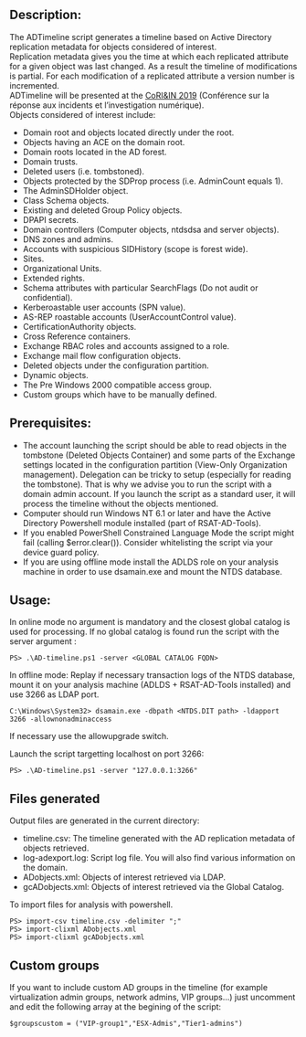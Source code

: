 ## Description:

The ADTimeline script generates a timeline based on Active Directory replication metadata for objects considered of interest.  
Replication metadata gives you the time at which each replicated attribute for a given object was last changed. As a result the timeline of modifications is partial. For each modification of a replicated attribute a version number is incremented.  
ADTimeline will be presented at the [CoRI&IN 2019](https://www.cecyf.fr/activites/recherche-et-developpement/coriin-2019/) (Conférence sur la réponse aux incidents et l’investigation numérique).  
Objects considered of interest include:

- Domain root and objects located directly under the root.
- Objects having an ACE on the domain root.
- Domain roots located in the AD forest.
- Domain trusts.
- Deleted users (i.e. tombstoned).
- Objects protected by the SDProp process (i.e. AdminCount equals 1).
- The AdminSDHolder object.
- Class Schema objects.
- Existing and deleted Group Policy objects.
- DPAPI secrets.
- Domain controllers (Computer objects, ntdsdsa and server objects).
- DNS zones and admins.
- Accounts with suspicious SIDHistory (scope is forest wide).
- Sites.
- Organizational Units.
- Extended rights.
- Schema attributes with particular SearchFlags (Do not audit or confidential).
- Kerberoastable user accounts (SPN value).
- AS-REP roastable accounts (UserAccountControl value).
- CertificationAuthority objects.
- Cross Reference containers.
- Exchange RBAC roles and accounts assigned to a role.
- Exchange mail flow configuration objects.
- Deleted objects under the configuration partition.
- Dynamic objects.
- The Pre Windows 2000 compatible access group.
- Custom groups which have to be manually defined.

## Prerequisites:

- The account launching the script should be able to read objects in the tombstone (Deleted Objects Container) and some parts of the Exchange settings located in the configuration partition (View-Only Organization management). Delegation can be tricky to setup (especially for reading the tombstone). That is why we advise you to run the script with a domain admin account. If you launch the script as a standard user, it will process the timeline without the objects mentioned.
- Computer should run Windows NT 6.1 or later and have the Active Directory Powershell module installed (part of RSAT-AD-Tools).
- If you enabled PowerShell Constrained Language Mode the script might fail (calling $error.clear()). Consider whitelisting the script via your device guard policy.
- If you are using offline mode install the ADLDS role on your analysis machine in order to use dsamain.exe and mount the NTDS database.

## Usage:

In online mode no argument is mandatory and the closest global catalog is used for processing. If no global catalog is found run the script with the server argument :
```
PS> .\AD-timeline.ps1 -server <GLOBAL CATALOG FQDN>
```
In offline mode: Replay if necessary transaction logs of the NTDS database, mount it on your analysis machine (ADLDS + RSAT-AD-Tools installed) and use 3266 as LDAP port.
```
C:\Windows\System32> dsamain.exe -dbpath <NTDS.DIT path> -ldapport 3266 -allownonadminaccess
```
If necessary use the allowupgrade switch.

Launch the script targetting localhost on port 3266:
```
PS> .\AD-timeline.ps1 -server "127.0.0.1:3266"
```

## Files generated

Output files are generated in the current directory:

- timeline.csv: The timeline generated with the AD replication metadata of objects retrieved.
- log-adexport.log: Script log file. You will also find various information on the domain.
- ADobjects.xml: Objects of interest retrieved via LDAP.
- gcADobjects.xml: Objects of interest retrieved via the Global Catalog.


To import files for analysis with powershell.
```
PS> import-csv timeline.csv -delimiter ";"
PS> import-clixml ADobjects.xml
PS> import-clixml gcADobjects.xml
```

## Custom groups

If you want to include custom AD groups in the timeline (for example virtualization admin groups, network admins, VIP groups...) just uncomment and edit the following array at the  begining of the script:
```
$groupscustom = ("VIP-group1","ESX-Admis","Tier1-admins")
```

